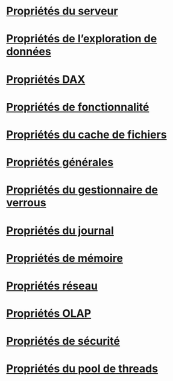 # [Propriétés du serveur](server-properties-in-analysis-services.md)  
# [Propriétés de l’exploration de données](data-mining-properties.md)  
# [Propriétés DAX](dax-properties.md)  
# [Propriétés de fonctionnalité](feature-properties.md)  
# [Propriétés du cache de fichiers](filestore-properties.md)  
# [Propriétés générales](general-properties.md)  
# [Propriétés du gestionnaire de verrous](lock-manager-properties.md)  
# [Propriétés du journal](log-properties.md)  
# [Propriétés de mémoire](memory-properties.md)  
# [Propriétés réseau](network-properties.md)  
# [Propriétés OLAP](olap-properties.md)  
# [Propriétés de sécurité](security-properties.md)  
# [Propriétés du pool de threads](thread-pool-properties.md)  
